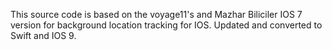 This source code is based on the voyage11's and Mazhar Biliciler IOS 7 version for background location tracking for IOS. Updated and converted to Swift and IOS 9.
